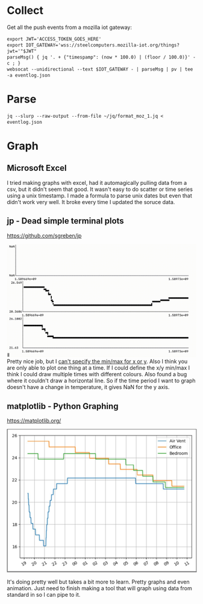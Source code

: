 # Collect
Get all the push events from a mozilla iot gateway:

```
export JWT='ACCESS_TOKEN_GOES_HERE'
export IOT_GATEWAY='wss://steelcomputers.mozilla-iot.org/things?jwt='"$JWT"
parseMsg() { jq '. + {"timespamp": (now * 100.0) | (floor / 100.0)}' -c ; }
websocat --unidirectional --text $IOT_GATEWAY - | parseMsg | pv | tee -a eventlog.json
```

# Parse

```
jq --slurp --raw-output --from-file ~/jq/format_moz_1.jq < eventlog.json
```

# Graph

## Microsoft Excel
I tried making graphs with excel, had it automagically pulling data from a csv,
but it didn't seem that good. It wasn't easy to do scatter or time series using
a unix timestamp. I made a formula to parse unix dates but even that didn't work
very well. It broke every time I updated the soruce data.

## jp - Dead simple terminal plots
https://github.com/sgreben/jp

![jp animated temperature graphs](images/jp.gif)
Pretty nice job, but I [can't specify the min/max for x or y](https://github.com/sgreben/jp/issues/24).
Also I think you are only able to plot one thing at a time. If I could define
the x/y min/max I think I could draw multiple times with different colours.
Also found a bug where it couldn't draw a horizontal line. So if the time period
I want to graph doesn't have a change in temperature, it gives NaN for the y
axis.

## matplotlib - Python Graphing
https://matplotlib.org/

![matplotlib temperature graph](images/matplotlib.jpg)

It's doing pretty well but takes a bit more to learn. Pretty graphs and even
animation. Just need to finish making a tool that will graph using data from
standard in so I can pipe to it.
